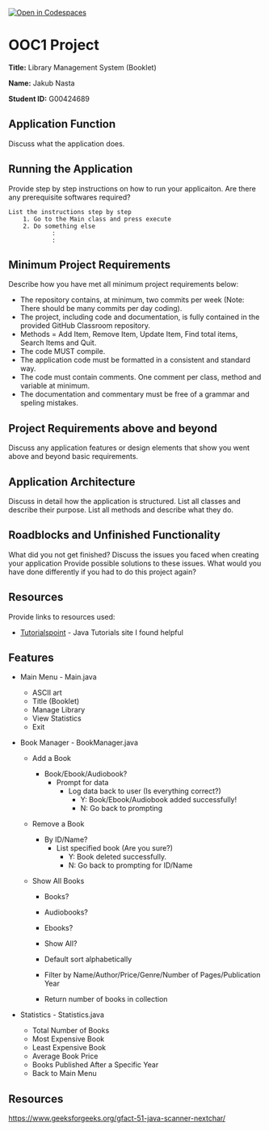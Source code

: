 [![Open in Codespaces](https://classroom.github.com/assets/launch-codespace-2972f46106e565e64193e422d61a12cf1da4916b45550586e14ef0a7c637dd04.svg)](https://classroom.github.com/open-in-codespaces?assignment_repo_id=17272459)
# OOC1 Project

**Title:** Library Management System (Booklet)

**Name:** Jakub Nasta 

**Student ID:** G00424689  

## Application Function

Discuss what the application does.

## Running the Application

Provide step by step instructions on how to run your applicaiton. Are there any prerequisite softwares required?

```list
List the instructions step by step
    1. Go to the Main class and press execute
    2. Do something else
            :
            :
```

## Minimum Project Requirements

Describe how you have met all minimum project requirements below:

* The repository contains, at minimum, two commits per week (Note: There should be many commits per day coding).
* The project, including code and documentation, is fully contained in the provided GitHub Classroom repository.
* Methods = Add Item, Remove Item, Update Item, Find total items, Search Items and Quit.
* The code MUST compile.
* The application code must be formatted in a consistent and standard way.
* The code must contain comments. One comment per class, method and variable at minimum.
* The documentation and commentary must be free of a grammar and speling mistakes.

## Project Requirements above and beyond

Discuss any application features or design elements that show you went above and beyond basic requirements.

## Application Architecture

Discuss in detail how the application is structured. List all classes and describe their purpose. List all methods and describe what they do.

## Roadblocks and Unfinished Functionality

What did you not get finished? Discuss the issues you faced when creating your application Provide possible solutions to these issues. What would you have done differently if you had to do this project again?

## Resources

Provide links to resources used:

* [Tutorialspoint](https://www.tutorialspoint.com/java/) - Java Tutorials site I found helpful

## Features
* Main Menu - Main.java
    - ASCII art
    - Title (Booklet)
    - Manage Library
    - View Statistics
    - Exit

* Book Manager - BookManager.java
    - Add a Book
        - Book/Ebook/Audiobook?
            * Prompt for data
                - Log data back to user (Is everything correct?)
                    - Y: Book/Ebook/Audiobook added successfully!
                    - N: Go back to prompting   

    - Remove a Book
        - By ID/Name?
            - List specified book (Are you sure?)
                - Y: Book deleted successfully.
                - N: Go back to prompting for ID/Name

    - Show All Books
        - Books?
        - Audiobooks?
        - Ebooks?
        - Show All?

        - Default sort alphabetically
        - Filter by Name/Author/Price/Genre/Number of Pages/Publication Year
        - Return number of books in collection

* Statistics - Statistics.java
    - Total Number of Books
    - Most Expensive Book
    - Least Expensive Book
    - Average Book Price
    - Books Published After a Specific Year
    - Back to Main Menu

## Resources
https://www.geeksforgeeks.org/gfact-51-java-scanner-nextchar/
